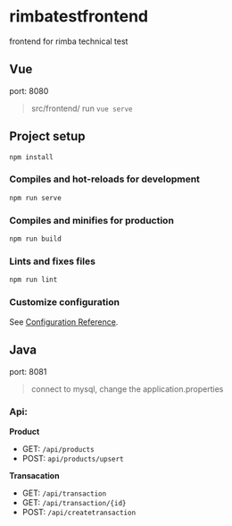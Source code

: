 # rimbatestfrontend
frontend for rimba technical test

## Vue
port: 8080
>src/frontend/ run `vue serve`

## Project setup
```
npm install
```

### Compiles and hot-reloads for development
```
npm run serve
```

### Compiles and minifies for production
```
npm run build
```

### Lints and fixes files
```
npm run lint
```

### Customize configuration
See [Configuration Reference](https://cli.vuejs.org/config/).


## Java
port: 8081
>connect to mysql, change the application.properties

### Api:  
  **Product**
  - GET: `/api/products`
  - POST: `api/products/upsert  `
  
  **Transacation**
  - GET: `/api/transaction`
  - GET: `/api/transaction/{id}`
  - POST: `/api/createtransaction`

